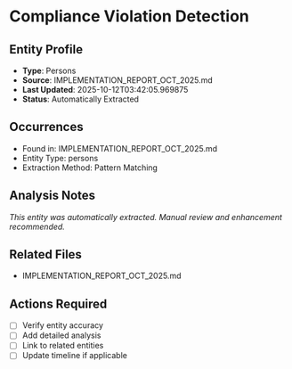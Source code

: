 # Compliance Violation Detection

## Entity Profile
- **Type**: Persons
- **Source**: IMPLEMENTATION_REPORT_OCT_2025.md
- **Last Updated**: 2025-10-12T03:42:05.969875
- **Status**: Automatically Extracted

## Occurrences
- Found in: IMPLEMENTATION_REPORT_OCT_2025.md
- Entity Type: persons
- Extraction Method: Pattern Matching

## Analysis Notes
*This entity was automatically extracted. Manual review and enhancement recommended.*

## Related Files
- IMPLEMENTATION_REPORT_OCT_2025.md

## Actions Required
- [ ] Verify entity accuracy
- [ ] Add detailed analysis
- [ ] Link to related entities
- [ ] Update timeline if applicable
